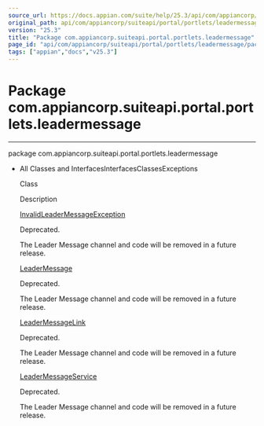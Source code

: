 ```yaml
---
source_url: https://docs.appian.com/suite/help/25.3/api/com/appiancorp/suiteapi/portal/portlets/leadermessage/package-summary.html
original_path: api/com/appiancorp/suiteapi/portal/portlets/leadermessage/package-summary.html
version: "25.3"
title: "Package com.appiancorp.suiteapi.portal.portlets.leadermessage"
page_id: "api/com/appiancorp/suiteapi/portal/portlets/leadermessage/package-summary"
tags: ["appian","docs","v25.3"]
---
```



# Package com.appiancorp.suiteapi.portal.portlets.leadermessage

* * *

package com.appiancorp.suiteapi.portal.portlets.leadermessage

-   All Classes and InterfacesInterfacesClassesExceptions

    Class

    Description

    [InvalidLeaderMessageException](InvalidLeaderMessageException.html "class in com.appiancorp.suiteapi.portal.portlets.leadermessage")

    Deprecated.

    The Leader Message channel and code will be removed in a future release.

    [LeaderMessage](LeaderMessage.html "class in com.appiancorp.suiteapi.portal.portlets.leadermessage")

    Deprecated.

    The Leader Message channel and code will be removed in a future release.

    [LeaderMessageLink](LeaderMessageLink.html "class in com.appiancorp.suiteapi.portal.portlets.leadermessage")

    Deprecated.

    The Leader Message channel and code will be removed in a future release.

    [LeaderMessageService](LeaderMessageService.html "interface in com.appiancorp.suiteapi.portal.portlets.leadermessage")

    Deprecated.

    The Leader Message channel and code will be removed in a future release.